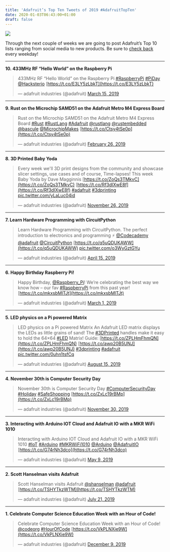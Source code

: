 ```yaml
---
title: 'Adafruit’s Top Ten Tweets of 2019 #AdafruitTopTen'
date: 2020-01-03T06:43:00+01:00
draft: false
---
```


[![](https://cdn-blog.adafruit.com/uploads/2019/12/preview-full-adafruit_top_10_2019_blog-600x202.jpg)](https://blog.adafruit.com/tag/adafruit-top-10)

Through the next couple of weeks we are going to post Adafruit’s Top 10 lists ranging from social media to new products. Be sure to [check back](https://blog.adafruit.com/tag/adafruit-top-10) every weekday!

* * *

**10\. 433MHz RF “Hello World” on the Raspberry Pi**

> 433MHz RF “Hello World” on the Raspberry Pi [#RaspberryPi](https://twitter.com/hashtag/RaspberryPi?src=hash&ref_src=twsrc%5Etfw) [#PiDay](https://twitter.com/hashtag/PiDay?src=hash&ref_src=twsrc%5Etfw) [@Hacksterio](https://twitter.com/Hacksterio?ref_src=twsrc%5Etfw) [https://t.co/E3LY5zLbkT](https://t.co/E3LY5zLbkT)
> 
> — adafruit industries (@adafruit) [March 15, 2019](https://twitter.com/adafruit/status/1106552137981534208?ref_src=twsrc%5Etfw)

* * *

**9\. Rust on the Microchip SAMD51 on the Adafruit Metro M4 Express Board**

> Rust on the Microchip SAMD51 on the Adafruit Metro M4 Express Board [#Rust](https://twitter.com/hashtag/Rust?src=hash&ref_src=twsrc%5Etfw) [#RustLang](https://twitter.com/hashtag/RustLang?src=hash&ref_src=twsrc%5Etfw) [#Adafruit](https://twitter.com/hashtag/Adafruit?src=hash&ref_src=twsrc%5Etfw) [@rustlang](https://twitter.com/rustlang?ref_src=twsrc%5Etfw) [@rustembedded](https://twitter.com/rustembedded?ref_src=twsrc%5Etfw) [@bascule](https://twitter.com/bascule?ref_src=twsrc%5Etfw) [@MicrochipMakes](https://twitter.com/MicrochipMakes?ref_src=twsrc%5Etfw) [https://t.co/Ctsy4tSe0p](https://t.co/Ctsy4tSe0p)
> 
> — adafruit industries (@adafruit) [February 26, 2019](https://twitter.com/adafruit/status/1100400351264600064?ref_src=twsrc%5Etfw)

* * *

**8\. 3D Printed Baby Yoda**

> Every week we'll 3D print designs from the community and showcase slicer settings, use cases and of course, Time-lapses! This week Baby Yoda by Dave Magginnis [https://t.co/ZoQs3TMkvC](https://t.co/ZoQs3TMkvC) [https://t.co/Rf3dIXwE8f](https://t.co/Rf3dIXwE8f) [#adafruit](https://twitter.com/hashtag/adafruit?src=hash&ref_src=twsrc%5Etfw) [#3dprinting](https://twitter.com/hashtag/3dprinting?src=hash&ref_src=twsrc%5Etfw) [pic.twitter.com/yLaLuc04id](https://t.co/yLaLuc04id)
> 
> — adafruit industries (@adafruit) [November 26, 2019](https://twitter.com/adafruit/status/1199327309829947394?ref_src=twsrc%5Etfw)

* * *

**7\. Learn Hardware Programming with CircuitPython**

> Learn Hardware Programming with CircuitPython. The perfect introduction to electronics and programming ⚡️ [@Codecademy](https://twitter.com/Codecademy?ref_src=twsrc%5Etfw) [@adafruit](https://twitter.com/adafruit?ref_src=twsrc%5Etfw) [@CircuitPython](https://twitter.com/CircuitPython?ref_src=twsrc%5Etfw) [https://t.co/q5uQDUKAWW](https://t.co/q5uQDUKAWW) [pic.twitter.com/o3WyGztGYu](https://t.co/o3WyGztGYu)
> 
> — adafruit industries (@adafruit) [April 15, 2019](https://twitter.com/adafruit/status/1117806330268590080?ref_src=twsrc%5Etfw)

* * *

**6\. Happy Birthday Raspberry Pi!**

> Happy Birthday, [@Raspberry\_Pi](https://twitter.com/Raspberry_Pi?ref_src=twsrc%5Etfw)! We’re celebrating the best way we know how – our fav [#RaspberryPi](https://twitter.com/hashtag/RaspberryPi?src=hash&ref_src=twsrc%5Etfw) from this past year! [https://t.co/mkxsbMlTJt](https://t.co/mkxsbMlTJt)
> 
> — adafruit industries (@adafruit) [March 1, 2019](https://twitter.com/adafruit/status/1101444481734402048?ref_src=twsrc%5Etfw)

* * *

**5\. LED physics on a Pi powered Matrix**

> LED physics on a Pi powered Matrix An Adafruit LED matrix displays the LEDs as little grains of sand! The [#3DPrinted](https://twitter.com/hashtag/3DPrinted?src=hash&ref_src=twsrc%5Etfw) handles make it easy to hold the 64×64 [#LED](https://twitter.com/hashtag/LED?src=hash&ref_src=twsrc%5Etfw) Matrix! Guide: [https://t.co/ZPLHmFhmQN](https://t.co/ZPLHmFhmQN) [https://t.co/awp20B5UNJ](https://t.co/awp20B5UNJ) [#3dprinting](https://twitter.com/hashtag/3dprinting?src=hash&ref_src=twsrc%5Etfw) [#adafruit](https://twitter.com/hashtag/adafruit?src=hash&ref_src=twsrc%5Etfw) [pic.twitter.com/0uhn1tsfCq](https://t.co/0uhn1tsfCq)
> 
> — adafruit industries (@adafruit) [August 15, 2019](https://twitter.com/adafruit/status/1161986147658215426?ref_src=twsrc%5Etfw)

* * *

**4\. November 30th is Computer Security Day**

> November 30th is Computer Security Day [#ComputerSecurityDay](https://twitter.com/hashtag/ComputerSecurityDay?src=hash&ref_src=twsrc%5Etfw) [#Holiday](https://twitter.com/hashtag/Holiday?src=hash&ref_src=twsrc%5Etfw) [#SafeShopping](https://twitter.com/hashtag/SafeShopping?src=hash&ref_src=twsrc%5Etfw) [https://t.co/ZxLc19rBMp](https://t.co/ZxLc19rBMp)
> 
> — adafruit industries (@adafruit) [November 30, 2019](https://twitter.com/adafruit/status/1200791603230773248?ref_src=twsrc%5Etfw)

* * *

**3\. Interacting with Arduino IOT Cloud and Adafruit IO with a MKR WiFi 1010**

> Interacting with Arduino IOT Cloud and Adafruit IO with a MKR WiFi 1010 [#IoT](https://twitter.com/hashtag/IoT?src=hash&ref_src=twsrc%5Etfw) [#Arduino](https://twitter.com/hashtag/Arduino?src=hash&ref_src=twsrc%5Etfw) [#MKRWiFi1010](https://twitter.com/hashtag/MKRWiFi1010?src=hash&ref_src=twsrc%5Etfw) [@Arduino](https://twitter.com/arduino?ref_src=twsrc%5Etfw) [@AdafruitIO](https://twitter.com/AdafruitIO?ref_src=twsrc%5Etfw) [https://t.co/G74rNh3dco](https://t.co/G74rNh3dco)
> 
> — adafruit industries (@adafruit) [May 9, 2019](https://twitter.com/adafruit/status/1126540400028717056?ref_src=twsrc%5Etfw)

* * *

**2\. Scott Hanselman visits Adafruit**

> Scott Hanselman visits Adafruit [@shanselman](https://twitter.com/shanselman?ref_src=twsrc%5Etfw) [@adafruit](https://twitter.com/adafruit?ref_src=twsrc%5Etfw) [https://t.co/TSHYTkzWTM](https://t.co/TSHYTkzWTM)
> 
> — adafruit industries (@adafruit) [July 21, 2019](https://twitter.com/adafruit/status/1152749038351110145?ref_src=twsrc%5Etfw)

* * *

**1\. Celebrate Computer Science Education Week with an Hour of Code!**

> Celebrate Computer Science Education Week with an Hour of Code! [@codeorg](https://twitter.com/codeorg?ref_src=twsrc%5Etfw) [#HourOfCode](https://twitter.com/hashtag/HourOfCode?src=hash&ref_src=twsrc%5Etfw) [https://t.co/VkPLNXie9W](https://t.co/VkPLNXie9W)
> 
> — adafruit industries (@adafruit) [December 9, 2019](https://twitter.com/adafruit/status/1204000247502065664?ref_src=twsrc%5Etfw)